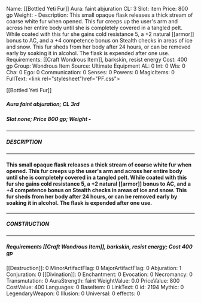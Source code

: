 Name: [[Bottled Yeti Fur]]
Aura: faint abjuration
CL: 3
Slot: item
Price: 800 gp
Weight: -
Description: This small opaque flask releases a thick stream of coarse white fur when opened. This fur creeps up the user's arm and across her entire body until she is completely covered in a tangled pelt. While coated with this fur she gains cold resistance 5, a +2 natural [[armor]] bonus to AC, and a +4 competence bonus on Stealth checks in areas of ice and snow. This fur sheds from her body after 24 hours, or can be removed early by soaking it in alcohol. The flask is expended after one use.
Requirements: [[Craft Wondrous Item]], barkskin, resist energy
Cost: 400 gp
Group: Wondrous Item
Source: Ultimate Equipment
AL: 0
Int: 0
Wis: 0
Cha: 0
Ego: 0
Communication: 0
Senses: 0
Powers: 0
MagicItems: 0
FullText: <link rel="stylesheet"href="PF.css"><div class="heading"><p class="alignleft">[[Bottled Yeti Fur]]</p><div style="clear: both;"></div></div><div><h5><b>Aura </b>faint abjuration; <b>CL </b>3rd</h5><h5><b>Slot </b>none; <b>Price </b>800 gp; <b>Weight </b>-</h5></div><hr/><div><h5><b>DESCRIPTION</b></h5></div><hr/><div><h4><p>This small opaque flask releases a thick stream of coarse white fur when opened. This fur creeps up the user's arm and across her entire body until she is completely covered in a tangled pelt. While coated with this fur she gains cold resistance 5, a +2 natural [[armor]] bonus to AC, and a +4 competence bonus on Stealth checks in areas of ice and snow. This fur sheds from her body after 24 hours, or can be removed early by soaking it in alcohol. The flask is expended after one use.</p></h4></div><hr/><div><h5><b>CONSTRUCTION</b></h5></div><hr/><div><h5><b>Requirements </b>[[Craft Wondrous Item]], <i>barkskin</i>, <i>resist energy</i>; <b>Cost </b>400 gp</h5></div>
[[Destruction]]: 0
MinorArtifactFlag: 0
MajorArtifactFlag: 0
Abjuration: 1
Conjuration: 0
[[Divination]]: 0
Enchantment: 0
Evocation: 0
Necromancy: 0
Transmutation: 0
AuraStrength: faint
WeightValue: 0.0
PriceValue: 800
CostValue: 400
Languages: 0
BaseItem: 0
LinkText: 0
id: 2194
Mythic: 0
LegendaryWeapon: 0
Illusion: 0
Universal: 0
effects: 0
